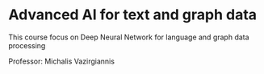 # Advanced AI for text and graph data

This course focus on Deep Neural Network for language and graph data processing

Professor: Michalis Vazirgiannis
